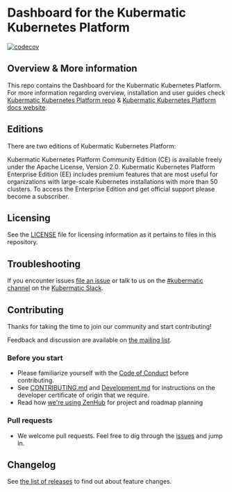 # Dashboard for the Kubermatic Kubernetes Platform

[![codecov](https://codecov.io/gh/kubermatic/dashboard/branch/main/graph/badge.svg?token=njXM3OrmAM)](https://codecov.io/gh/kubermatic/dashboard)

## Overview & More information

This repo contains the Dashboard for the Kubermatic Kubernetes Platform. For more information regarding overview, installation and user guides check [Kubermatic Kubernetes Platform repo][5] & [Kubermatic Kubernetes Platform docs website][21].

## Editions

There are two editions of Kubermatic Kubernetes Platform:

Kubermatic Kubernetes Platform Community Edition (CE) is available freely under the Apache License, Version 2.0.
Kubermatic Kubernetes Platform Enterprise Edition (EE) includes premium features that are most useful for organizations with large-scale Kubernetes installations with more than 50 clusters. To access the Enterprise Edition and get official support please become a subscriber.

## Licensing

See the [LICENSE](LICENSE) file for licensing information as it pertains to files in this repository.

## Troubleshooting

If you encounter issues [file an issue][1] or talk to us on the [#kubermatic channel][12] on the [Kubermatic Slack][15].

## Contributing

Thanks for taking the time to join our community and start contributing!

Feedback and discussion are available on [the mailing list][11].

### Before you start

* Please familiarize yourself with the [Code of Conduct][4] before contributing.
* See [CONTRIBUTING.md][2] and [Development.md][3] for instructions on the developer certificate of origin that we require.
* Read how [we're using ZenHub][13] for project and roadmap planning

### Pull requests

* We welcome pull requests. Feel free to dig through the [issues][1] and jump in.

## Changelog

See [the list of releases][3] to find out about feature changes.

[1]: https://github.com/kubermatic/dashboard/issues
[2]: https://github.com/kubermatic/dashboard/blob/main/CONTRIBUTING.md
[3]: https://github.com/kubermatic/dashboard/blob/main/Development.md
[3]: https://github.com/kubermatic/dashboard/releases
[4]: https://github.com/kubermatic/dashboard/blob/main/code-of-conduct.md
[5]: https://github.com/kubermatic/kubermatic/blob/main/README.md

[11]: https://groups.google.com/forum/#!forum/kubermatic-dev
[12]: https://kubermatic.slack.com/messages/kubermatic
[13]: https://github.com/kubermatic/dashboard/blob/main/Zenhub.md
[15]: http://slack.kubermatic.io/

[21]: https://docs.kubermatic.com/kubermatic/
